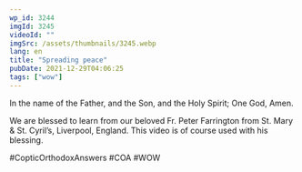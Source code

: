 ```yaml
---
wp_id: 3244
imgId: 3245
videoId: ""
imgSrc: /assets/thumbnails/3245.webp
lang: en
title: "Spreading peace"
pubDate: 2021-12-29T04:06:25
tags: ["wow"]
---
```


<!-- page: 6 -->

<p>In the name of the Father, and the Son, and the Holy Spirit; One God, Amen.</p>
<p>We are blessed to learn from our beloved Fr. Peter Farrington from St. Mary &amp; St. Cyril&#8217;s, Liverpool, England. This video is of course used with his blessing.</p>
<p>#CopticOrthodoxAnswers​ #COA​ #WOW​</p>
